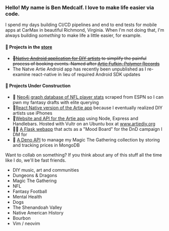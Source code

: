### Hello! My name is Ben Medcalf. I love to make life easier via code.

I spend my days building CI/CD pipelines and end to end tests for mobile apps at CarMax in beautiful Richmond, Virginia.
When I'm not doing that, I'm always building _something_ to make life a little easier, for example. 

####  📲 Projects in the [store](https://play.google.com/store/apps/details?id=com.bookyrself.bookyrself&hl=en_US)
- ~~🎸[Native Android application for DIY artists](https://github.com/manbradcalf/Artie-Android) to simplify the painful process of booking events. Named after [Artie Fufkin, Polymer Records ](https://www.youtube.com/watch?v=I0s2Tk-cbig)~~
- The Natve Artie Android app has recently been unpublished as I re-examine react-native in lieu of required Android SDK updates

####  🚧 Projects Under Construction 
- 🏈 [Neo4j graph database of NFL player stats](https://github.com/manbradcalf/nfl-player-stats-node) scraped from ESPN so I can pwn my fantasy drafts with elite querying
- 🎸[React Native version of the Artie app](https://github.com/manbradcalf/Artie-React-Native) because I eventually realized DIY artists use iPhones
- 🎸[Website and API for the Artie app](https://github.com/manbradcalf/Artie-Express) using Node, Express and Handlebars. Hosted with Vultr on an Ubuntu box at www.artiediy.org
- 🧙‍♂️ [A Flask webapp](https://github.com/manbradcalf/DND-Mood-Board) that acts as a "Mood Board" for the DnD campaign I DM for
- 🦕 [A Deno API](https://github.com/manbradcalf/mtgcollection) to manage my Magic The Gathering collection by storing and tracking prices in MongoDB


Want to collab on something? If you think about any of this stuff all the time like I do, we'll be fast friends.
- DIY music, art and communities
- Dungeons & Dragons
- Magic The Gathering
- NFL
- Fantasy Football
- Mental Health
- Dogs
- The Shenandoah Valley
- Native American History
- Bourbon
- Vim / neovim
